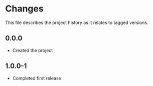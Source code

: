 # Changes
This file describes the project history as it relates to tagged versions.

## 0.0.0
- Created the project

## 1.0.0-1
- Completed first release
